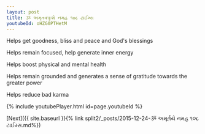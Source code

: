 ```yaml
---
layout: post
title: ૐ અમૃતવપુઃશે નમહ ૧૦૮ ટાઈમ્સ
youtubeId: oHZG0PTHetM
---
```

 
 
Helps get goodness, bliss and peace and God's blessings
 
Helps remain focused, help generate inner energy 
 
Helps boost physical and mental health 
 
Helps remain grounded and generates a sense of gratitude towards the greater power 
 
Helps reduce bad karma
 
 
 
 


{% include youtubePlayer.html id=page.youtubeId %}
 
[Next]({{ site.baseurl }}{% link  split2/_posts/2015-12-24-ૐ અમૂર્તયે નમહ ૧૦૮ ટાઈમ્સ.md%})
 
